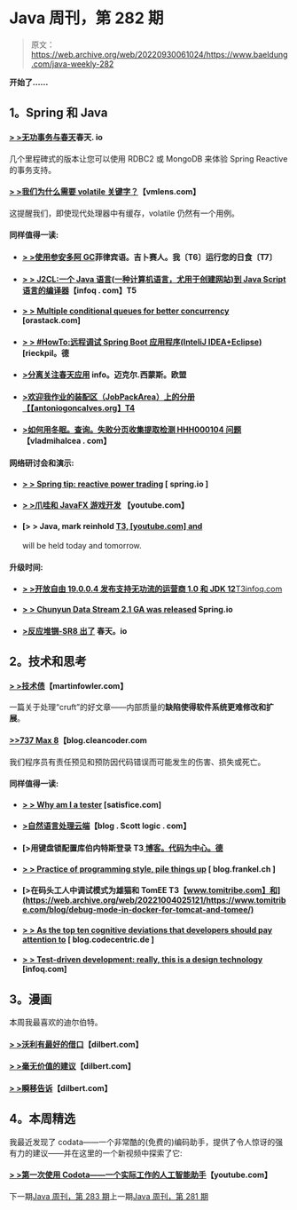 # Java 周刊，第 282 期

> 原文：<https://web.archive.org/web/20220930061024/https://www.baeldung.com/java-weekly-282>

**开始了……**

## 1。Spring 和 Java

#### [> >无功事务与春天](https://web.archive.org/web/20221004025121/https://spring.io/blog/2019/05/16/reactive-transactions-with-spring)春天. io

几个里程碑式的版本让您可以使用 RDBC2 或 MongoDB 来体验 Spring Reactive 的事务支持。

#### [**> >我们为什么需要 volatile 关键字？**](https://web.archive.org/web/20221004025121/https://vmlens.com/articles/cp/why_volatile/)【vmlens.com】

这提醒我们，即使现代处理器中有缓存，volatile 仍然有一个用例。

#### 同样值得一读:

*   #### [**> >使用参安多阿 GC**](https://web.archive.org/web/20221004025121/https://filippobuletto.github.io/eclipse-shenandoah/)菲律宾语。吉卜赛人。我〔T6〕运行您的日食〔T7〕

*   #### [**> > J2CL:一个 Java 语言(一种计算机语言，尤用于创建网站)到 Java Script 语言的编译器**](https://web.archive.org/web/20221004025121/https://www.infoq.com/news/2019/05/j2cl-java-javascript-transpiler/?utm_campaign=infoq_content&utm_source=infoq&utm_medium=feed&utm_term=Java)【infoq . com】T5

*   #### [**> > Multiple conditional queues for better concurrency**](https://web.archive.org/web/20221004025121/http://orastack.com/multiple_condition_queues_for_better_concurrency.html) [orastack.com]

*   #### [**> > #HowTo:远程调试 Spring Boot 应用程序(InteliJ IDEA+Eclipse)**](https://web.archive.org/web/20221004025121/https://rieckpil.de/howto-remote-debug-spring-boot-applications-intellij-idea-eclipse/)[rieckpil。德

*   #### [>分离关注春天应用](https://web.archive.org/web/20221004025121/https://info.michael-simons.eu/2019/05/17/separation-of-concerns-in-spring-applications/) info。迈克尔.西蒙斯。欧盟

*   #### [**>欢迎我作业的装配区（JobPackArea）上的分册**【【antoniogoncalves.org】T4](https://web.archive.org/web/20221004025121/https://antoniogoncalves.org/2019/05/20/welcome-my-fascicle-on-jpa/)

*   #### [>如何用冬眠。查询。失败分页收集提取检测 HHH000104 问题](https://web.archive.org/web/20221004025121/https://vladmihalcea.com/hibernate-query-fail-on-pagination-over-collection-fetch/)【vladmihalcea . com】

#### 网络研讨会和演示:

*   #### [> > Spring tip: reactive power trading](https://web.archive.org/web/20221004025121/https://spring.io/blog/2019/05/22/spring-tips-reactive-transactions) [ spring.io ]

*   #### [> >爪哇和 JavaFX 游戏开发](https://web.archive.org/web/20221004025121/https://www.youtube.com/watch?v=gj0yKmsKwvc) 【youtube.com】

*   #### [> > Java, mark reinhold [ T3, [youtube.com] and](https://web.archive.org/web/20221004025121/https://www.youtube.com/watch?v=kpio9jFhpD8)

    will be held today and tomorrow.

#### 升级时间:

*   [**> >开放自由 19.0.0.4 发布支持无功流的运营商 1.0 和 JDK 12**T3infoq.com](https://web.archive.org/web/20221004025121/https://www.infoq.com/news/2019/05/openliberty-releases-19.4?utm_campaign=infoq_content&utm_source=infoq&utm_medium=feed&utm_term=Java)
*   #### [> > Chunyun Data Stream 2.1 GA was released](https://web.archive.org/web/20221004025121/https://spring.io/blog/2019/05/21/spring-cloud-data-flow-2-1-ga-released) Spring.io

*   #### [**>反应堆锎-SR8 出了**](https://web.archive.org/web/20221004025121/https://spring.io/blog/2019/05/15/reactor-californium-sr8-is-out) 春天。io

## 2。技术和思考

#### [**> >技术债**](https://web.archive.org/web/20221004025121/https://martinfowler.com/bliki/TechnicalDebt.html)【martinfowler.com】

一篇关于处理“cruft”的好文章——内部质量的**缺陷使得软件系统更难修改和扩展**。

#### [>>737 Max 8](https://web.archive.org/web/20221004025121/http://blog.cleancoder.com/uncle-bob/2019/05/18/737-Max-8.html)【blog.cleancoder.com

我们程序员有责任预见和预防因代码错误而可能发生的伤害、损失或死亡。

#### 同样值得一读:

*   #### [> > Why am I a tester](https://web.archive.org/web/20221004025121/https://www.satisfice.com/blog/archives/40351) [satisfice.com]

*   #### [**>自然语言处理云端**](https://web.archive.org/web/20221004025121/https://blog.scottlogic.com/2019/05/11/spacy-ner.html)【blog . Scott logic . com】

*   #### [**>用键盘锁**配置库伯内特斯登录 T3[ 博客。代码为中心。德](https://web.archive.org/web/20221004025121/https://blog.codecentric.de/en/2019/05/configuring-kubernetes-login-keycloak/)

*   #### [**> > Practice of programming style, pile things up**](https://web.archive.org/web/20221004025121/https://blog.frankel.ch/exercises-programming-style/2/) [ blog.frankel.ch ]

*   #### [**>在码头工人中调试模式为雄猫和 TomEE** T3【www.tomitribe.com】和](https://web.archive.org/web/20221004025121/https://www.tomitribe.com/blog/debug-mode-in-docker-for-tomcat-and-tomee/)

*   #### [> > As the top ten cognitive deviations that developers should pay attention to](https://web.archive.org/web/20221004025121/https://blog.codecentric.de/en/2019/05/ten-cognitive-biases-to-look-out-for-as-a-developer/) [ blog.codecentric.de ]

*   #### [**> > Test-driven development: really, this is a design technology**](https://web.archive.org/web/20221004025121/https://www.infoq.com/articles/test-driven-design-java/) [infoq.com]

## 3。漫画

本周我最喜欢的迪尔伯特。

#### [**> >沃利有最好的借口**](https://web.archive.org/web/20221004025121/https://dilbert.com/strip/2019-05-22)【dilbert.com】

#### [**> >毫无价值的建议**](https://web.archive.org/web/20221004025121/https://dilbert.com/strip/2019-05-21)【dilbert.com】

#### [**> >瞬移告诉**](https://web.archive.org/web/20221004025121/https://dilbert.com/strip/2019-05-16)【dilbert.com】

## 4。本周精选

我最近发现了 codata——一个非常酷的(免费的)编码助手，提供了令人惊讶的强有力的建议——并在这里的一个新视频中探索了它:

#### [> >第一次使用 Codota——一个实际工作的人工智能助手](https://web.archive.org/web/20221004025121/https://youtu.be/T_wTs95wsl4)【youtube.com】

下一期[Java 周刊，第 283 期](/web/20221004025121/https://www.baeldung.com/java-weekly-283)上一期[Java 周刊，第 281 期](/web/20221004025121/https://www.baeldung.com/java-weekly-281)